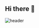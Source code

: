 ## Hi there 👋

<!--
**Hee4885/Hee4885** is a ✨ _special_ ✨ repository because its `README.md` (this file) appears on your GitHub profile.

Here are some ideas to get you started:

- 🔭 I’m currently working on ...
- 🌱 I’m currently learning ...
- 👯 I’m looking to collaborate on ...
- 🤔 I’m looking for help with ...
- 💬 Ask me about ...
- 📫 How to reach me: ...
- 😄 Pronouns: ...
- ⚡ Fun fact: ...
-->

![header](https://capsule-render.vercel.app/api?type=venom&color=gradient&customColorList=5c258d,4389a2&height=300&text=Welcome%20to%20HeeJin%20Github👻&fontSize=40&fontColor=#ff6f61&desc=Hello!&descSize=20&descAlign=100&descAlignY=65)

